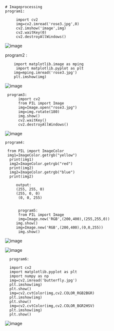     # Imageprocessing
    program1: 

         import cv2
         img=cv2.imread('rose3.jpg',0)
         cv2.imshow('image',img)
         cv2.waitKey(0)
         cv2.destroyAllWindows()
   
   
![image](https://user-images.githubusercontent.com/19484531/178718441-4440fea5-3bf4-42a8-8387-86c5b974dac3.png)


program2 :

        import matplotlib.image as mping
         import matplotlib.pyplot as plt
        img=mping.imread('rose3.jpg')
        plt.imshow(img)
        
        
![image](https://user-images.githubusercontent.com/19484531/178719601-982d4b07-1546-4639-a20e-379ecc821323.png)

     program3: 
          import cv2
          from PIL import Image
          img=Image.open("rose3.jpg")
          img=img.rotate(180)
          img.show()
          cv2.waitKey()
          cv2.destroyAllWindows()


![image](https://user-images.githubusercontent.com/19484531/178720354-dd3048b0-3857-4ab0-967f-989d407bb1a3.png)

    program4: 

     from PIL import ImageColor
     img1=ImageColor.getrgb("yellow")
      print(img1)
      img2=ImageColor.getrgb("red")
      print(img2)
      img2=ImageColor.getrgb("blue")
      print(img2)
      
         output:
         (255, 255, 0)
         (255, 0, 0)
          (0, 0, 255)
          
          
          program5:
          from PIL import Image
          img=Image.new('RGB',(200,400),(255,255,0))
         img.show()
         img=Image.new('RGB',(200,400),(0,0,255))
          img.show()
          
          
 ![image](https://user-images.githubusercontent.com/19484531/178720896-1f88e981-d828-48cb-b2fe-bbcf7dede17f.png)
      
![image](https://user-images.githubusercontent.com/19484531/178720950-32826468-7c8c-4615-90ea-1a903e2436b0.png)


      program6: 

      import cv2
      import matplotlib.pyplot as plt
      import numpy as np
      img=cv2.imread('butterfly.jpg')
      plt.imshow(img)
      plt.show()
      img=cv2.cvtColor(img,cv2.COLOR_RGB2BGR)
      plt.imshow(img)
      plt.show()
      img=cv2.cvtColor(img,cv2.COLOR_BGR2HSV)
      plt.imshow(img)
      plt.show()
   
 ![image](https://user-images.githubusercontent.com/19484531/178945094-2a315d26-032e-463d-b797-44cafc413585.png)
